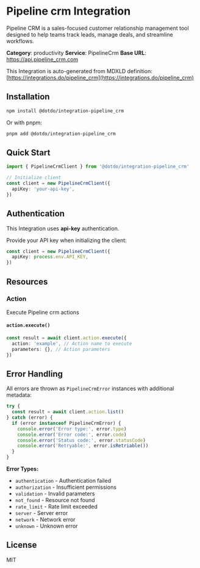 # Pipeline crm Integration

Pipeline CRM is a sales-focused customer relationship management tool designed to help teams track leads, manage deals, and streamline workflows.

**Category**: productivity
**Service**: PipelineCrm
**Base URL**: https://api.pipeline_crm.com

This Integration is auto-generated from MDXLD definition: [https://integrations.do/pipeline_crm](https://integrations.do/pipeline_crm)

## Installation

```bash
npm install @dotdo/integration-pipeline_crm
```

Or with pnpm:

```bash
pnpm add @dotdo/integration-pipeline_crm
```

## Quick Start

```typescript
import { PipelineCrmClient } from '@dotdo/integration-pipeline_crm'

// Initialize client
const client = new PipelineCrmClient({
  apiKey: 'your-api-key',
})
```

## Authentication

This Integration uses **api-key** authentication.

Provide your API key when initializing the client:

```typescript
const client = new PipelineCrmClient({
  apiKey: process.env.API_KEY,
})
```

## Resources

### Action

Execute Pipeline crm actions

#### `action.execute()`

```typescript
const result = await client.action.execute({
  action: 'example', // Action name to execute
  parameters: {}, // Action parameters
})
```

## Error Handling

All errors are thrown as `PipelineCrmError` instances with additional metadata:

```typescript
try {
  const result = await client.action.list()
} catch (error) {
  if (error instanceof PipelineCrmError) {
    console.error('Error type:', error.type)
    console.error('Error code:', error.code)
    console.error('Status code:', error.statusCode)
    console.error('Retryable:', error.isRetriable())
  }
}
```

**Error Types:**

- `authentication` - Authentication failed
- `authorization` - Insufficient permissions
- `validation` - Invalid parameters
- `not_found` - Resource not found
- `rate_limit` - Rate limit exceeded
- `server` - Server error
- `network` - Network error
- `unknown` - Unknown error

## License

MIT

